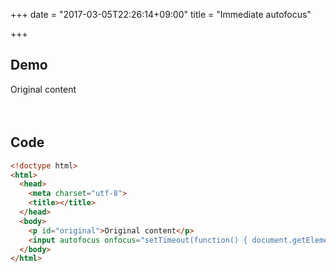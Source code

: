 +++
date = "2017-03-05T22:26:14+09:00"
title = "Immediate autofocus"

+++

## Demo

<p id="original">Original content</p>
<input autofocus onfocus="setTimeout(function() { document.getElementById('original').innerHTML = `Orignial content has been replaced!` }, 1000)" style="margin-left: -9999px;">

## Code

~~~html
<!doctype html>
<html>
  <head>
    <meta charset="utf-8">
    <title></title>
  </head>
  <body>
    <p id="original">Original content</p>
    <input autofocus onfocus="setTimeout(function() { document.getElementById('original').innerHTML = `Orignial content has been replaced!` }, 1000)" style="margin-left: -9999px;">
  </body>
</html>
~~~
